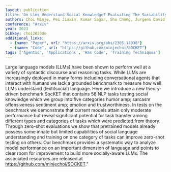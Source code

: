 ```yaml
---
layout: publication
title: 'Do Llms Understand Social Knowledge? Evaluating The Sociability Of Large Language Models With Socket Benchmark'
authors: Choi Minje, Pei Jiaxin, Kumar Sagar, Shu Chang, Jurgens David
conference: "Arxiv"
year: 2023
bibkey: choi2023do
additional_links:
  - {name: "Paper", url: "https://arxiv.org/abs/2305.14938"}
  - {name: "Code", url: "https://github.com/minjechoi/SOCKET"}
tags: ['Agentic', 'Applications', 'Has Code', 'Training Techniques']
---
```

Large language models (LLMs) have been shown to perform well at a variety of syntactic discourse and reasoning tasks. While LLMs are increasingly deployed in many forms including conversational agents that interact with humans we lack a grounded benchmark to measure how well LLMs understand (textitsocial) language. Here we introduce a new theory-driven benchmark SocKET that contains 58 NLP tasks testing social knowledge which we group into five categories humor amp; sarcasm offensiveness sentiment amp; emotion and trustworthiness. In tests on the benchmark we demonstrate that current models attain only moderate performance but reveal significant potential for task transfer among different types and categories of tasks which were predicted from theory. Through zero-shot evaluations we show that pretrained models already possess some innate but limited capabilities of social language understanding and training on one category of tasks can improve zero-shot testing on others. Our benchmark provides a systematic way to analyze model performance on an important dimension of language and points to clear room for improvement to build more socially-aware LLMs. The associated resources are released at https://github.com/minjechoi/SOCKET."
